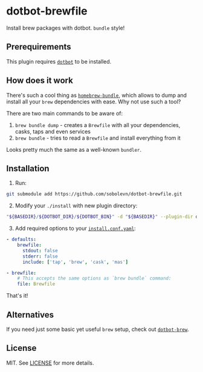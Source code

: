 # dotbot-brewfile

Install brew packages with dotbot. `bundle` style!


## Prerequirements

This plugin requires [`dotbot`](https://github.com/anishathalye/dotbot/) to be installed.


## How does it work

There's such a cool thing as [`homebrew-bundle`](https://github.com/Homebrew/homebrew-bundle), which allows to dump and install all your `brew` dependencies with ease. Why not use such a tool?

There are two main commands to be aware of:

1. `brew bundle dump` - creates a `Brewfile` with all your dependencies, casks, taps and even services
2. `brew bundle` - tries to read a `Brewfile` and install everything from it

Looks pretty much the same as a well-known `bundler`.


## Installation

1. Run:

```bash
git submodule add https://github.com/sobolevn/dotbot-brewfile.git
```

2. Modify your `./install` with new plugin directory:

```bash
"${BASEDIR}/${DOTBOT_DIR}/${DOTBOT_BIN}" -d "${BASEDIR}" --plugin-dir dotbot-brewfile -c "${CONFIG}" "${@}"
```

3. Add required options to your [`install.conf.yaml`](/example.yaml):

```yaml
- defaults:
    brewfile:
      stdout: false
      stderr: false
      include: ['tap', 'brew', 'cask', 'mas']

- brewfile:
    # This accepts the same options as `brew bundle` command:
    file: Brewfile
```

That's it!


## Alternatives

If you need just some basic yet useful `brew` setup, check out [`dotbot-brew`](https://github.com/d12frosted/dotbot-brew).


## License

MIT. See [LICENSE](/LICENSE) for more details.
